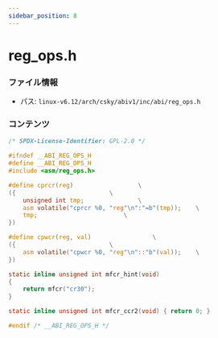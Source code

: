 ```yaml
---
sidebar_position: 8
---
```

# reg_ops.h

### ファイル情報

- パス: `linux-v6.12/arch/csky/abiv1/inc/abi/reg_ops.h`

### コンテンツ

```h
/* SPDX-License-Identifier: GPL-2.0 */

#ifndef __ABI_REG_OPS_H
#define __ABI_REG_OPS_H
#include <asm/reg_ops.h>

#define cprcr(reg)					\
({							\
	unsigned int tmp;				\
	asm volatile("cprcr %0, "reg"\n":"=b"(tmp));	\
	tmp;						\
})

#define cpwcr(reg, val)					\
({							\
	asm volatile("cpwcr %0, "reg"\n"::"b"(val));	\
})

static inline unsigned int mfcr_hint(void)
{
	return mfcr("cr30");
}

static inline unsigned int mfcr_ccr2(void) { return 0; }

#endif /* __ABI_REG_OPS_H */

```
